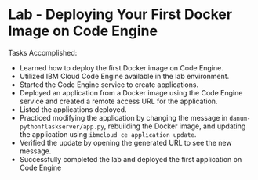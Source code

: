 # Lab - Deploying Your First Docker Image on Code Engine

Tasks Accomplished:

- Learned how to deploy the first Docker image on Code Engine.
- Utilized IBM Cloud Code Engine available in the lab environment.
- Started the Code Engine service to create applications.
- Deployed an application from a Docker image using the Code Engine service and created a remote access URL for the application.
- Listed the applications deployed.
- Practiced modifying the application by changing the message in `danum-pythonflaskserver/app.py`, rebuilding the Docker image, and updating the application using `ibmcloud ce application update`.
- Verified the update by opening the generated URL to see the new message.
- Successfully completed the lab and deployed the first application on Code Engine
